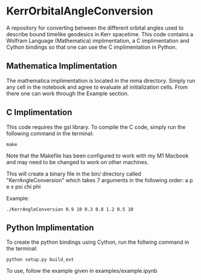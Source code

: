 # KerrOrbitalAngleConversion
A repository for converting between the different orbital angles used to describe bound timelike geodesics in Kerr spacetime. This code contains a Wolfram Language (Mathematica) implimentation, a C implimentation and Cython bindings so that one can use the C implimentation in Python. 

## Mathematica Implimentation
The mathematica implimentation is located in the mma directory. Simply run any cell in the notebook and agree to evaluate all initialization cells. From there one can work through the Example section. 

## C Implimentation
This code requires the gsl library. 
To compile the C code, simply run the following command in the terminal:
```console
make
```

 Note that the Makefile has been configured to work with my M1 Macbook and may need to be changed to work on other machines.

This will create a binary file in the bin/ directory called "KerrAngleConversion" which takes 7 arguments in the following order: a p e x psi chi phi

Example:
```console
./KerrAngleConversion 0.9 10 0.3 0.8 1.2 0.5 10
```

## Python Implimentation
To create the python bindings using Cython, run the follwing command in the terminal: 
```console
python setup.py build_ext
```

To use, follow the example given in examples/example.ipynb

